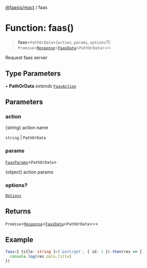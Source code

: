 [@faasjs/react](../README.md) / faas

# Function: faas()

> **faas**\<`PathOrData`\>(`action`, `params`, `options`?): `Promise`\<[`Response`](../classes/Response.md)\<[`FaasData`](../type-aliases/FaasData.md)\<`PathOrData`\>\>\>

Request faas server

## Type Parameters

• **PathOrData** *extends* [`FaasAction`](../type-aliases/FaasAction.md)

## Parameters

### action

{string} action name

`string` | `PathOrData`

### params

[`FaasParams`](../type-aliases/FaasParams.md)\<`PathOrData`\>

{object} action params

### options?

[`Options`](../type-aliases/Options.md)

## Returns

`Promise`\<[`Response`](../classes/Response.md)\<[`FaasData`](../type-aliases/FaasData.md)\<`PathOrData`\>\>\>

## Example

```ts
faas<{ title: string }>('post/get', { id: 1 }).then(res => {
  console.log(res.data.title)
})
```

